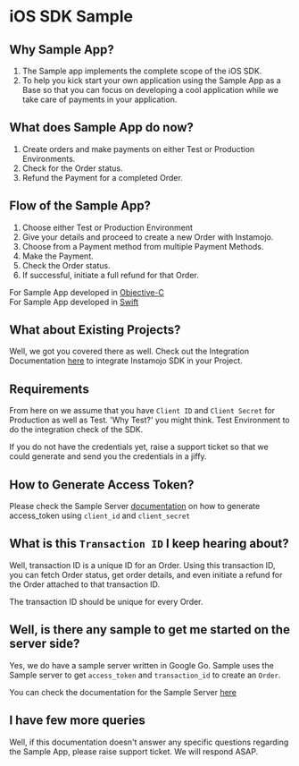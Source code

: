 # iOS SDK Sample

## Why Sample App?
1. The Sample app implements the complete scope of the iOS SDK. 
2. To help you kick start your own application using the Sample App as a Base so that you can focus 
on developing a cool application while we take care of payments in your application.

## What does Sample App do now?
1. Create orders and make payments on either Test or Production Environments.
2. Check for the Order status.
3. Refund the Payment for a completed Order.

## Flow of the Sample App?
1. Choose either Test or Production Environment
2. Give your details and proceed to create a new Order with Instamojo.
3. Choose from a Payment method from multiple Payment Methods.
4. Make the Payment.
5. Check the Order status.
6. If successful, initiate a full refund for that Order.

For Sample App developed in [Objective-C](https://github.com/Instamojo/sample-ios-app/tree/objective-c)  
For Sample App developed in [Swift](https://github.com/Instamojo/sample-ios-app/tree/development)

## What about Existing Projects?
Well, we got you covered there as well. Check out the Integration Documentation 
[here](https://docs.instamojo.com/page/ios-sdk) to integrate Instamojo SDK in your Project.

## Requirements
From here on we assume that you have `Client ID` and `Client Secret` for Production as well as Test. 
'Why Test?' you might think. Test Environment to do the integration check of the SDK. 

If you do not have the credentials yet, raise a support ticket so that we could generate and 
send you the credentials in a jiffy.

## How to Generate Access Token?
Please check the Sample Server [documentation](https://github.com/Instamojo/sample-sdk-server/blob/master/Readme.md#generating-access-token) on how to generate access_token using `client_id` and `client_secret`

## What is this `Transaction ID` I keep hearing about?
Well, transaction ID is a unique ID for an Order. Using this transaction ID, 
you can fetch Order status, get order details, and even initiate a refund for the Order attached to that transaction ID.

The transaction ID should be unique for every Order.

## Well, is there any sample to get me started on the server side?
Yes, we do have a sample server written in Google Go. Sample uses the Sample server to get `access_token` and `transaction_id`
to create an `Order`.

You can check the documentation for the Sample Server [here](https://github.com/Instamojo/sample-sdk-server/blob/master/Readme.md)

## I have few more queries
Well, if this documentation doesn't answer any specific questions regarding the Sample App, please raise support ticket. We will respond ASAP.
